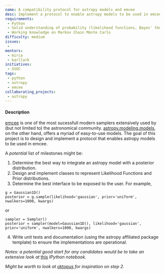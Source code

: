 ```yaml
---
name: A compatibility protocol for astropy models and emcee
desc: Implement a protocol to enable astropy models to be used in emcee
requirements:
 - Python
 - Solid understanding of probability (likelihood functions, Bayes' theorem, etc)
 - Working knowledge on Markov Chain Monte Carlo
difficulty: medium
issues:
 -
mentors:
 - mirca
 - karllark
initiatives:
 - GSOC
tags:
 - python
 - astropy
 - emcee
collaborating_projects:
 - astropy
---
```


#### Description

[emcee](https://github.com/dfm/emcee) is one of the most sucessfull
modern samplers extensively used by (but not limited to) the astronomical
community.
[astropy.modeling.models](http://docs.astropy.org/en/stable/modeling/#module-astropy.modeling.functional_models),
on the other hand, offers a myriad of easy-to-use models.
The goal of this project is to design and implement a protocol
that enables astropy models to be used in emcee.

A *potential* list of milestones might be:

1. Determine the best way to integrate an astropy model with
a posterior distribution.
2. Design and implement classes to represent Likelihood Functions and
Prior distributions.
3. Determine the best interface to be exposed to the user. For example,
```
g = Gaussian1D()
posterior = g.sample(likelihood='gaussian', prior='uniform', nwalkers=1000, kwargs)
```
or
```
sampler = Sampler()
posterior = sampler(model=Gaussian1D(), likelihood='gaussian', prior='uniform', nwalkers=1000, kwargs)
```
4. Write unit tests and documentation (using the astropy affiliated package template)
to ensure the implementations are operational.

*Notes: a potential good start for any candidates would be to take an
extensive look at*
[this](https://github.com/astropy/astropy-model-ideas/blob/master/MCMCWithAstropyModels.ipynb)
*IPython notebook.*

*Might be worth to look at* [oktopus](https://github.com/KeplerGO/oktopus)
*for inspiration on step 2.*
